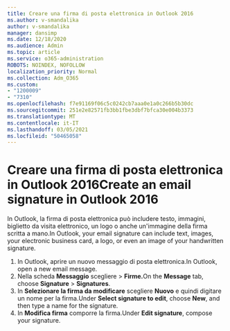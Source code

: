 ```yaml
---
title: Creare una firma di posta elettronica in Outlook 2016
ms.author: v-smandalika
author: v-smandalika
manager: dansimp
ms.date: 12/18/2020
ms.audience: Admin
ms.topic: article
ms.service: o365-administration
ROBOTS: NOINDEX, NOFOLLOW
localization_priority: Normal
ms.collection: Adm_O365
ms.custom:
- "1200009"
- "7310"
ms.openlocfilehash: f7e91169f06c5c0242cb7aaa0e1a0c266b5b30dc
ms.sourcegitcommit: 251e2e82571fb3bb1fbe3dbf7bfca30e004b3373
ms.translationtype: MT
ms.contentlocale: it-IT
ms.lasthandoff: 03/05/2021
ms.locfileid: "50465058"
---
```

# <a name="create-an-email-signature-in-outlook-2016"></a><span data-ttu-id="3697d-102">Creare una firma di posta elettronica in Outlook 2016</span><span class="sxs-lookup"><span data-stu-id="3697d-102">Create an email signature in Outlook 2016</span></span>

<span data-ttu-id="3697d-103">In Outlook, la firma di posta elettronica può includere testo, immagini, biglietto da visita elettronico, un logo o anche un'immagine della firma scritta a mano.</span><span class="sxs-lookup"><span data-stu-id="3697d-103">In Outlook, your email signature can include text, images, your electronic business card, a logo, or even an image of your handwritten signature.</span></span>

1. <span data-ttu-id="3697d-104">In Outlook, aprire un nuovo messaggio di posta elettronica.</span><span class="sxs-lookup"><span data-stu-id="3697d-104">In Outlook, open a new email message.</span></span>
2. <span data-ttu-id="3697d-105">Nella scheda **Messaggio** scegliere   >  **Firme.**</span><span class="sxs-lookup"><span data-stu-id="3697d-105">On the **Message** tab, choose **Signature** > **Signatures**.</span></span>
3. <span data-ttu-id="3697d-106">In **Selezionare la firma da modificare** scegliere **Nuovo** e quindi digitare un nome per la firma.</span><span class="sxs-lookup"><span data-stu-id="3697d-106">Under **Select signature to edit**, choose **New**, and then type a name for the signature.</span></span>
4. <span data-ttu-id="3697d-107">In **Modifica firma** comporre la firma.</span><span class="sxs-lookup"><span data-stu-id="3697d-107">Under **Edit signature**, compose your signature.</span></span>
